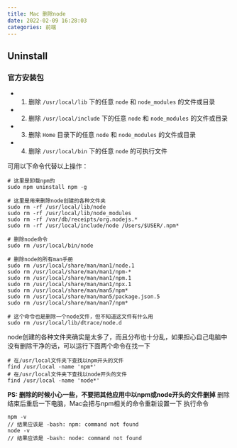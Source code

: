 ```yaml
---
title: Mac 删除node
date: 2022-02-09 16:28:03
categories: 前端
---
```

## Uninstall

### 官方安装包

- 1.  删除 `/usr/local/lib` 下的任意 `node` 和 `node_modules` 的文件或目录
- 2.  删除 `/usr/local/include` 下的任意 `node` 和 `node_modules` 的文件或目录
- 3.  删除 `Home` 目录下的任意 `node` 和 `node_modules` 的文件或目录
- 4.  删除 `/usr/local/bin` 下的任意 `node` 的可执行文件

可用以下命令代替以上操作：
```
# 这里是卸载npm的
sudo npm uninstall npm -g

# 这里是用来删除node创建的各种文件夹
sudo rm -rf /usr/local/lib/node
sudo rm -rf /usr/local/lib/node_modules
sudo rm -rf /var/db/receipts/org.nodejs.*
sudo rm -rf /usr/local/include/node /Users/$USER/.npm*

# 删除node命令
sudo rm /usr/local/bin/node

# 删除node的所有man手册
sudo rm /usr/local/share/man/man1/node.1
sudo rm /usr/local/share/man/man1/npm-*
sudo rm /usr/local/share/man/man1/npm.1
sudo rm /usr/local/share/man/man1/npx.1
sudo rm /usr/local/share/man/man5/npm*
sudo rm /usr/local/share/man/man5/package.json.5
sudo rm /usr/local/share/man/man7/npm*

# 这个命令也是删除一个node文件，但不知道这文件有什么用
sudo rm /usr/local/lib/dtrace/node.d
```
node创建的各种文件夹确实是太多了，而且分布也十分乱，如果担心自己电脑中没有删除干净的话，可以运行下面两个命令在找一下
```
# 在/usr/local文件夹下查找以npm开头的文件
find /usr/local -name 'npm*'
# 在/usr/local文件夹下查找以node开头的文件
find /usr/local -name 'node*'
```
**PS: 删除的时候小心一些，不要把其他应用中以npm或node开头的文件删掉**
删除结束后重启一下电脑，Mac会把与npm相关的命令重新设置一下
执行命令
```
npm -v  
// 结果应该是 -bash: npm: command not found
node -v
// 结果应该是 -bash: node: command not found
```